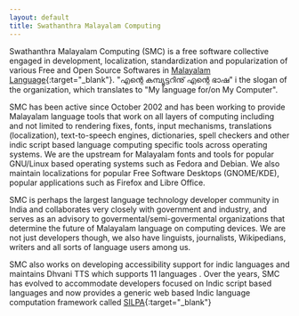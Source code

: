 ```yaml
---
layout: default
title: Swathanthra Malayalam Computing
---
```



Swathanthra Malayalam Computing (SMC) is a free software collective engaged in development, localization, standardization and popularization of various Free and Open Source Softwares in [Malayalam Language](https://en.wikipedia.org/wiki/Malayalam){:target="_blank"}. "എന്റെ കമ്പ്യൂട്ടറിനു് എന്റെ ഭാഷ" i the slogan of the organization, which translates to "My language for/on My Computer".

SMC has been active since October 2002 and has been working to provide Malayalam language tools that work on all layers of computing including and not limited to rendering fixes, fonts, input mechanisms, translations (localization), text-to-speech engines, dictionaries, spell checkers and other indic script based language computing specific tools across operating systems. We are the upstream for Malayalam fonts and tools for popular GNU/Linux based operating systems such as Fedora and Debian. We also maintain localizations for popular Free Software Desktops (GNOME/KDE), popular applications such as Firefox and Libre Office.

SMC is perhaps the largest language technology developer community in India and collaborates very closely with government and industry, and serves as an advisory to govermental/semi-govermental organizations that determine the future of Malayalam language on computing devices. We are not just developers though, we also have linguists, journalists, Wikipedians, writers and all sorts of language users among us.

SMC also works on developing accessibility support for indic languages and  maintains Dhvani TTS which supports 11 languages  . Over the years, SMC has evolved to accommodate developers focused on Indic script based  languages and now provides a generic web based Indic language computation framework called [SILPA](http://silpa.org.in){:target="_blank"}
                    